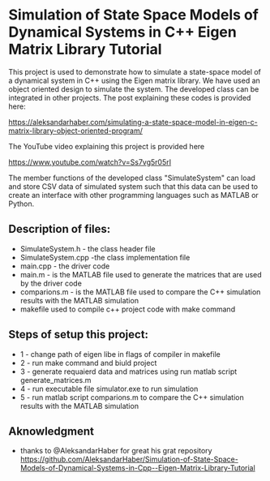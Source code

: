 # Simulation of State Space Models of Dynamical Systems in C++ Eigen Matrix Library Tutorial

This project is used to demonstrate how to simulate a state-space model of a dynamical system in C++ using the Eigen matrix library. 
We have used an object oriented design to simulate the system. The developed class can be integrated in other projects. The post explaining these codes is provided here:

https://aleksandarhaber.com/simulating-a-state-space-model-in-eigen-c-matrix-library-object-oriented-program/

The YouTube video explaining this project is provided here 

https://www.youtube.com/watch?v=Ss7vg5r05rI

The member functions of the developed class "SimulateSystem" can load and store CSV data of simulated system such that this data can be used to create an interface with other programming languages such as MATLAB or Python. 

## Description of files:
- SimulateSystem.h - the class header file 
- SimulateSystem.cpp -the class implementation file 
- main.cpp - the driver code
- main.m - is the MATLAB file used to generate the matrices that are used by the driver code
- comparions.m  - is the MATLAB file used to compare the C++ simulation results with the MATLAB simulation
- makefile used to compile c++ project code with make command


## Steps of setup this project:
- 1 - change path of eigen libe in flags of compiler in makefile
- 2 - run make command and biuld project
- 3 - generate requaierd data and matrices using run matlab script generate_matrices.m
- 4 - run executable file simulator.exe to run simulation
- 5 - run matlab script comparions.m  to compare the C++ simulation results with the MATLAB simulation


##  Aknowledgment

* thanks to @AleksandarHaber for great his grat repository
https://github.com/AleksandarHaber/Simulation-of-State-Space-Models-of-Dynamical-Systems-in-Cpp--Eigen-Matrix-Library-Tutorial




